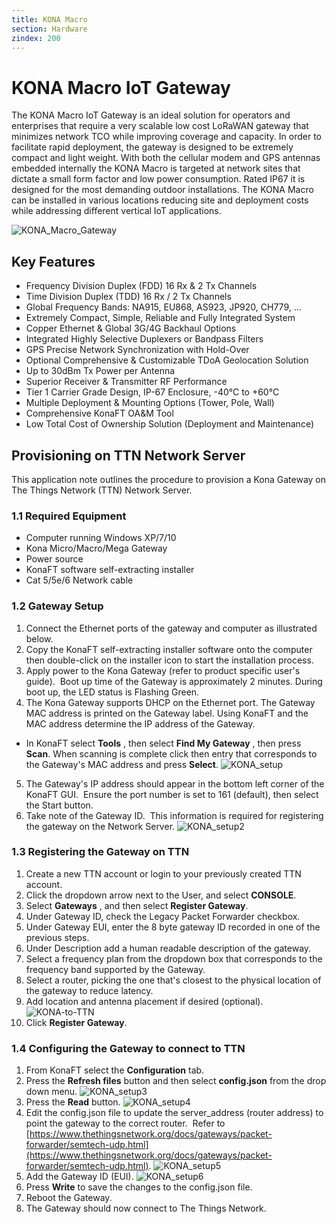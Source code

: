 ```yaml
---
title: KONA Macro
section: Hardware
zindex: 200
---
```


# KONA Macro IoT Gateway

The KONA Macro IoT Gateway is an ideal solution for operators and enterprises that require a very scalable low cost LoRaWAN gateway that minimizes network TCO while improving coverage and capacity. In order to facilitate rapid deployment, the gateway is designed to be extremely compact and light weight. With both the cellular modem and GPS antennas embedded internally the KONA Macro is targeted at network sites that dictate a small form factor and low power consumption. Rated IP67 it is designed for the most demanding outdoor installations. The KONA Macro can be installed in various locations reducing site and deployment costs while addressing different vertical IoT applications.

![KONA_Macro_Gateway](KONA_Macro_Tilt.PNG)


## Key Features

- Frequency Division Duplex (FDD) 16 Rx & 2 Tx Channels
- Time Division Duplex (TDD) 16 Rx / 2 Tx Channels
- Global Frequency Bands: NA915, EU868, AS923, JP920, CH779, …
- Extremely Compact, Simple, Reliable and Fully Integrated System
- Copper Ethernet & Global 3G/4G Backhaul Options
- Integrated Highly Selective Duplexers or Bandpass Filters
- GPS Precise Network Synchronization with Hold-Over
- Optional Comprehensive & Customizable TDoA Geolocation Solution
- Up to 30dBm Tx Power per Antenna
- Superior Receiver & Transmitter RF Performance
- Tier 1 Carrier Grade Design, IP-67 Enclosure, -40°C to +60°C
- Multiple Deployment & Mounting Options (Tower, Pole, Wall)
- Comprehensive KonaFT OA&M Tool 
- Low Total Cost of Ownership Solution (Deployment and Maintenance)  



## Provisioning on TTN Network Server

This application note outlines the procedure to provision a Kona Gateway on The Things Network (TTN) Network Server.

### 1.1 Required Equipment

- Computer running Windows XP/7/10
- Kona Micro/Macro/Mega Gateway
- Power source
- KonaFT software self-extracting installer
- Cat 5/5e/6 Network cable

### 1.2 Gateway Setup

1.	Connect the Ethernet ports of the gateway and computer as illustrated below.
2. Copy the KonaFT self-extracting installer software onto the computer then double-click on the installer icon to start the installation process.
3. Apply power to the Kona Gateway (refer to product specific user&#39;s guide).  Boot up time of the Gateway is approximately 2 minutes. During boot up, the LED status is Flashing Green.
4. The Kona Gateway supports DHCP on the Ethernet port. The Gateway MAC address is printed on the Gateway label. Using KonaFT and the MAC address determine the IP address of the Gateway.
 - In KonaFT select **Tools** , then select **Find My Gateway** , then press **Scan**. When scanning is complete click then entry that corresponds to the Gateway&#39;s MAC address and press **Select**.
 ![KONA_setup](Screen_1.png)
5. The Gateway&#39;s IP address should appear in the bottom left corner of the KonaFT GUI.  Ensure the port number is set to 161 (default), then select the Start button.
6. Take note of the Gateway ID.  This information is required for registering the gateway on the Network Server.
 ![KONA_setup2](Screen_2.png)

### 1.3 Registering the Gateway on TTN

1. Create a new TTN account or login to your previously created TTN account.
2. Click the dropdown arrow next to the User, and select **CONSOLE**.
3. Select **Gateways** , and then select **Register Gateway**.
4. Under Gateway ID, check the Legacy Packet Forwarder checkbox.
5. Under Gateway EUI, enter the 8 byte gateway ID recorded in one of the previous steps.
6. Under Description add a human readable description of the gateway.
7. Select a frequency plan from the dropdown box that corresponds to the frequency band supported by the Gateway.
8. Select a router, picking the one that&#39;s closest to the physical location of the gateway to reduce latency.
9. Add location and antenna placement if desired (optional).
 ![KONA-to-TTN](TTN_Screen.png)
10. Click **Register Gateway**.


### 1.4 Configuring the Gateway to connect to TTN

1. From KonaFT select the **Configuration** tab.
2. Press the **Refresh files** button and then select **config.json** from the drop down menu.
 ![KONA_setup3](Screen_3.png)
3. Press the **Read** button.
 ![KONA_setup4](Screen_4.png)
4. Edit the config.json file to update the server\_address (router address) to point the gateway to the correct router.  Refer to [https://www.thethingsnetwork.org/docs/gateways/packet-forwarder/semtech-udp.html](https://www.thethingsnetwork.org/docs/gateways/packet-forwarder/semtech-udp.html).
 ![KONA_setup5](Screen_5.png)
5. Add the Gateway ID (EUI).
 ![KONA_setup6](Screen_6.png)
6. Press **Write** to save the changes to the config.json file.
7. Reboot the Gateway.
8. The Gateway should now connect to The Things Network.
